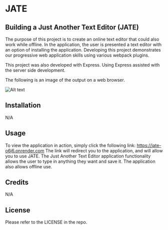 # JATE

## Building a Just Another Text Editor (JATE)

The purpose of this project is to create an online text editor that could also work while offline. In the application, the user is presented a text editor with an option of installing the application. Developing this project demonstrates our progressive web application skills using various webpack plugins.

This project was also developed with Express. Using Express assisted with the server side development.

The following is an image of the output on a web browser.

![Alt text](./client/src/images/Screenshot%202024-03-31%20at%202.49.07 PM.png)



## Installation

N/A

## Usage

To view the application in action, simply click the following link: https://jate-o6j6.onrender.com
The link will redirect you to the application, and will allow you to use JATE. The Just Another Text Editor application functionality allows the user to type in anything they want and save it. The application also allows offline use. 

## Credits

N/A

## License

Please refer to the LICENSE in the repo.